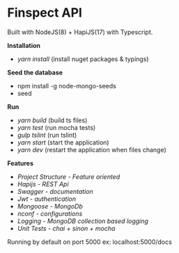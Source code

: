 # Finspect API

Built with NodeJS(8) + HapiJS(17) with Typescript.

**Installation**

* *yarn install* (install nuget packages & typings)

**Seed the database**

* npm install -g node-mongo-seeds
* seed

**Run**

* *yarn build* (build ts files)
* *yarn test* (run mocha tests)
* *gulp tslint* (run tslint)
* *yarn start* (start the application)
* *yarn dev* (restart the application when files change)

**Features**

* *Project Structure - Feature oriented*
* *Hapijs - REST Api*
* *Swagger - documentation*
* *Jwt - authentication*
* *Mongoose - MongoDb*
* *nconf - configurations*
* *Logging - MongoDB collection based logging*
* *Unit Tests - chai + sinon + mocha*

Running by default on port 5000 ex: localhost:5000/docs

